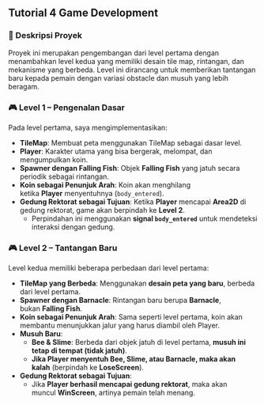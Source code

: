 ## Tutorial 4 Game Development

### **📌 Deskripsi Proyek**

Proyek ini merupakan pengembangan dari level pertama dengan menambahkan level kedua yang memiliki desain tile map, rintangan, dan mekanisme yang berbeda. Level ini dirancang untuk memberikan tantangan baru kepada pemain dengan variasi obstacle dan musuh yang lebih beragam.

### 🎮 Level 1 – Pengenalan Dasar

Pada level pertama, saya mengimplementasikan:

- **TileMap**: Membuat peta menggunakan TileMap sebagai dasar level.
- **Player**: Karakter utama yang bisa bergerak, melompat, dan mengumpulkan koin.
- **Spawner dengan Falling Fish**: Objek **Falling Fish** yang jatuh secara periodik sebagai rintangan.
- **Koin sebagai Penunjuk Arah**: Koin akan menghilang ketika **Player** menyentuhnya (`body_entered`).
- **Gedung Rektorat sebagai Tujuan**: Ketika **Player** mencapai **Area2D** di gedung rektorat, game akan berpindah ke **Level 2**.
    - Perpindahan ini menggunakan **signal `body_entered`** untuk mendeteksi interaksi dengan gedung.

### 🎮 Level 2 – Tantangan Baru

Level kedua memiliki beberapa perbedaan dari level pertama:

- **TileMap yang Berbeda**: Menggunakan **desain peta yang baru**, berbeda dari level pertama.
- **Spawner dengan Barnacle**: Rintangan baru berupa **Barnacle**, bukan **Falling Fish**.
- **Koin sebagai Penunjuk Arah**: Sama seperti level pertama, koin akan membantu menunjukkan jalur yang harus diambil oleh Player.
- **Musuh Baru**:
    - **Bee & Slime**: Berbeda dari objek jatuh di level pertama, **musuh ini tetap di tempat (tidak jatuh)**.
    - **Jika Player menyentuh Bee, Slime, atau Barnacle, maka akan kalah** (berpindah ke **LoseScreen**).
- **Gedung Rektorat sebagai Tujuan**:
    - Jika **Player berhasil mencapai gedung rektorat**, maka akan muncul **WinScreen**, artinya pemain telah menang.
